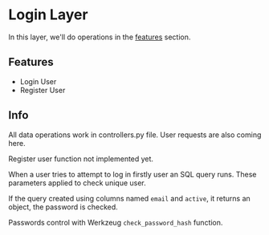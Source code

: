 # Login Layer

In this layer, we'll do operations in the [features](#features) section.

## Features

- Login User
- Register User

## Info

All data operations work in controllers.py file. User requests are also coming here. 

Register user function not implemented yet.

When a user tries to attempt to log in firstly user an SQL query runs. These parameters applied to check unique user.

If the query created using columns named `email` and `active`, it returns an object, the password is checked.

Passwords control with Werkzeug `check_password_hash` function.